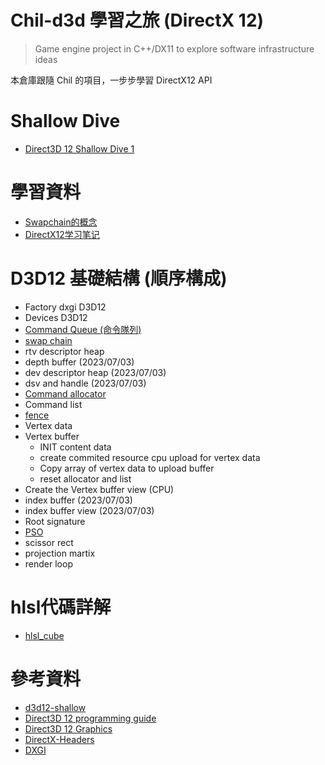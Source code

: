 # Chil-d3d 學習之旅 (DirectX 12)
> Game engine project in C++/DX11 to explore software infrastructure ideas

本倉庫跟隨 Chil 的項目，一步步學習 DirectX12 API

# Shallow Dive 
- [Direct3D 12 Shallow Dive 1](https://www.youtube.com/watch?v=volqcWZjRig&ab_channel=ChiliTomatoNoodle)

# 學習資料
- [Swapchain的概念](https://zhuanlan.zhihu.com/p/104244526)
- [DirectX12学习笔记](https://www.zhihu.com/search?type=content&q=dirextx12)

# D3D12 基礎結構 (順序構成)
- Factory dxgi D3D12
- Devices D3D12
- [Command Queue (命令隊列)](reference/CommandQueue.md)
- [swap chain](reference/swap_chain.md)
- rtv descriptor heap
- depth buffer (2023/07/03)
- dev descriptor heap (2023/07/03)
- dsv and handle (2023/07/03)
- [Command allocator](reference/CommandAllocator.md)
- Command list
- [fence](reference/fence.md)
- Vertex data
- Vertex buffer
  - INIT content data
  - create commited resource cpu upload for vertex data
  - Copy array of vertex data to upload buffer
  - reset allocator and list
- Create the Vertex buffer view (CPU)
- index buffer (2023/07/03)
- index buffer view (2023/07/03)
- Root signature
- [PSO](reference/PSO.md)
- scissor rect
- projection martix
- render loop

# hlsl代碼詳解
- [hlsl_cube](hlsl_example/hlsl_cube.md)

# 參考資料
- [d3d12-shallow](https://github.com/planetchili/d3d12-shallow/tree/master)
- [Direct3D 12 programming guide](https://learn.microsoft.com/en-us/windows/win32/direct3d12/directx-12-programming-guide)
- [Direct3D 12 Graphics](https://learn.microsoft.com/en-us/windows/win32/api/_direct3d12/)
- [DirectX-Headers](https://github.com/microsoft/DirectX-Headers)
- [DXGI](https://learn.microsoft.com/en-us/windows/win32/api/_direct3ddxgi/)
